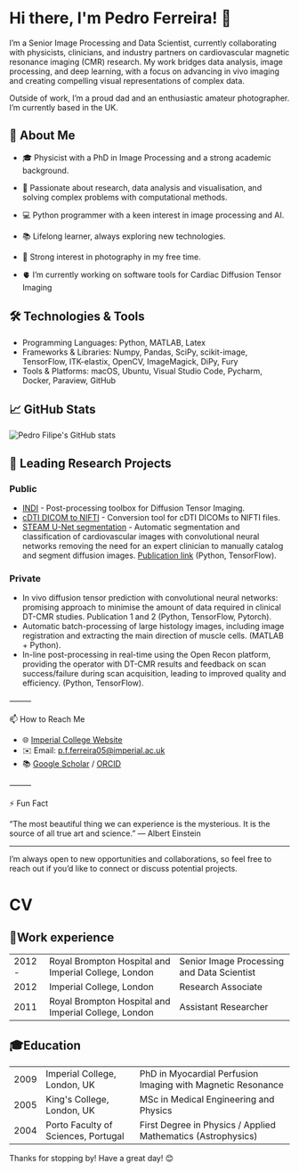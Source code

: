 # Hi there, I'm Pedro Ferreira! 👋

I’m a Senior Image Processing and Data Scientist, currently collaborating with physicists, clinicians, and industry partners on cardiovascular magnetic resonance imaging (CMR) research. My work bridges data analysis, image processing, and deep learning, with a focus on advancing in vivo imaging and creating compelling visual representations of complex data.

Outside of work, I’m a proud dad and an enthusiastic amateur photographer. I’m currently based in the UK.

## 🧠 About Me

- 🎓 Physicist with a PhD in Image Processing and a strong academic background.
- 🧪 Passionate about research, data analysis and visualisation, and solving complex problems with computational methods.
- 💻 Python programmer with a keen interest in image processing and AI.
- 📚 Lifelong learner, always exploring new technologies.
- 📸 Strong interest in photography in my free time.

- 🫀 I’m currently working on software tools for Cardiac Diffusion Tensor Imaging

## 🛠️ Technologies & Tools

- Programming Languages: Python, MATLAB, Latex
- Frameworks & Libraries: Numpy, Pandas, SciPy, scikit-image, TensorFlow, ITK-elastix, OpenCV, ImageMagick, DiPy, Fury
- Tools & Platforms: macOS, Ubuntu, Visual Studio Code, Pycharm, Docker, Paraview, GitHub

## 📈 GitHub Stats

![Pedro Filipe's GitHub stats](https://github-readme-stats.vercel.app/api?username=Pedro-Filipe&show_icons=true&theme=radical)

## 🌟 Leading Research Projects

### Public

- [INDI](https://github.com/ImperialCollegeLondon/INDI) - Post-processing toolbox for Diffusion Tensor Imaging.
- [cDTI DICOM to NIFTI](https://github.com/ImperialCollegeLondon/cdti_data_export) - Conversion tool for cDTI DICOMs to NIFTI files.
- [STEAM U-Net segmentation](https://github.com/Pedro-Filipe/DT_CMR_short_axis_conv_net) - Automatic segmentation and classification of cardiovascular images with convolutional neural networks removing the need for an expert clinician to manually catalog and segment diffusion images. [Publication link](https://onlinelibrary.wiley.com/doi/10.1002/mrm.28294) (Python, TensorFlow).

### Private

- In vivo diffusion tensor prediction with convolutional neural networks: promising approach to minimise the amount of data required in clinical DT-CMR studies. Publication 1 and 2 (Python, TensorFlow, Pytorch).
- Automatic batch-processing of large histology images, including image registration and extracting the main direction of muscle cells. (MATLAB + Python).
- In-line post-processing in real-time using the Open Recon platform, providing the operator with DT-CMR results and feedback on scan success/failure during scan acquisition, leading to improved quality and efficiency. (Python, TensorFlow).

⸻

📫 How to Reach Me

- 🌐 [Imperial College Website](https://profiles.imperial.ac.uk/p.f.ferreira05/about)
- ✉️ Email: <p.f.ferreira05@imperial.ac.uk>
- 📚 [Google Scholar](https://scholar.google.com/citations?user=fk9ywHUAAAAJ&hl=en) / [ORCID](https://orcid.org/0000-0002-0436-3496)

⸻

⚡ Fun Fact

“The most beautiful thing we can experience is the mysterious. It is the source of all true art and science.” — Albert Einstein

---
I’m always open to new opportunities and collaborations, so feel free to reach out if you’d like to connect or discuss potential projects.

# CV

## 🎒Work experience

| | | |
|---|---|---|
|2012 -| Royal Brompton Hospital and Imperial College, London | Senior Image Processing and Data Scientist|
|2012| Imperial College, London | Research Associate|
|2011| Royal Brompton Hospital and Imperial College, London | Assistant Researcher|

## 🎓Education

| | | |
|---|---|---|
|2009| Imperial College, London, UK | PhD in Myocardial Perfusion Imaging with Magnetic Resonance |
|2005| King's College, London, UK | MSc in Medical Engineering and Physics |
|2004| Porto Faculty of Sciences, Portugal | First Degree in Physics / Applied Mathematics (Astrophysics)|

Thanks for stopping by! Have a great day! 😊
